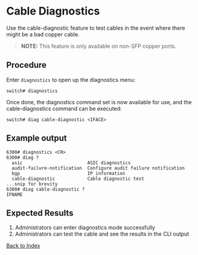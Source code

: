 # Cable Diagnostics

Use the cable-diagnostic feature to test cables in the event where there might be a bad copper cable.

> **NOTE:** This feature is only available on non-SFP copper ports.

## Procedure

Enter `diagnostics` to open up the diagnostics menu:

```
switch# diagnostics
```

Once done, the diagnostics command set is now available for use, and the cable-diagnostics command can be executed:

```
switch# diag cable-diagnostic <IFACE>
```

## Example output

```
6300# diagnostics <CR>
6300# diag ?
  asic                        ASIC diagnostics
  audit-failure-notification  Configure audit failure notification
  bgp                         IP information
  cable-diagnostic            Cable diagnostic test
...snip for brevity
6300# diag cable-diagnostic ?
IFNAME
```

## Expected Results

1. Administrators can enter diagnostics mode successfully
1. Administrators can test the cable and see the results in the CLI output

[Back to Index](index.md)